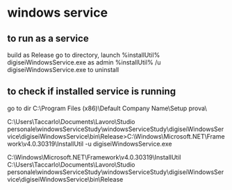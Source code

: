 # windows service

## to run as a service
build as Release go to directory, launch %installUtil% digiseiWindowsService.exe as admin
%installUtil% /u digiseiWindowsService.exe to uninstall

## to check if installed service is running 
go to dir C:\Program Files (x86)\Default Company Name\Setup prova\


C:\Users\Taccarlo\Documents\Lavoro\Studio personale\windowsServiceStudy\windowsServiceStudy\digiseiWindowsService\digiseiWindowsService\bin\Release>C:\Windows\Microsoft.NET\Framework\v4.0.30319\InstallUtil -u digiseiWindowsService.exe


C:\Windows\Microsoft.NET\Framework\v4.0.30319\InstallUtil
C:\Users\Taccarlo\Documents\Lavoro\Studio personale\windowsServiceStudy\windowsServiceStudy\digiseiWindowsService\digiseiWindowsService\bin\Release
